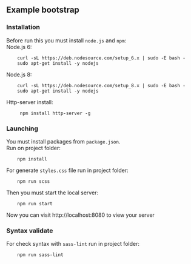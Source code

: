 ## Example bootstrap

### Installation
Before run this you must install `node.js` and `npm`: \
Node.js 6:
```
    curl -sL https://deb.nodesource.com/setup_6.x | sudo -E bash -
    sudo apt-get install -y nodejs

```
Node.js 8:
```
    curl -sL https://deb.nodesource.com/setup_8.x | sudo -E bash - 
    sudo apt-get install -y nodejs
```
Http-server install:
```
     npm install http-server -g
```
### Launching
You must install packages from `package.json`. \
Run on project folder:
```
    npm install
```
For generate `styles.css` file run in project folder:
```
    npm run scss
```
Then you must start the local server:
```
    npm run start
```
Now you can visit http://localhost:8080 to view your server

### Syntax validate
For check syntax with `sass-lint` run in project folder:
```
    npm run sass-lint
```